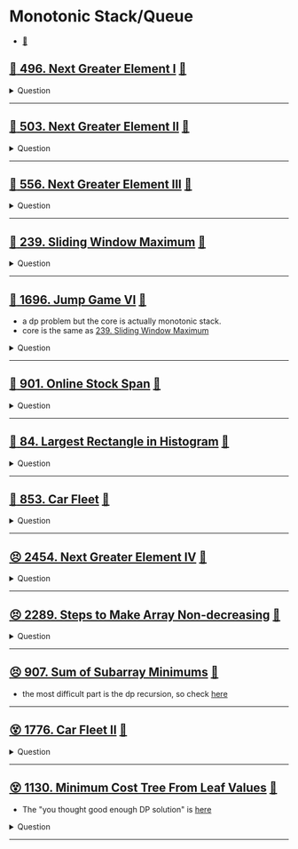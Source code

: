 # Monotonic Stack/Queue

- [:notebook:](../../_notes/README.md#monotonic-queue)

## [:thinking: 496. Next Greater Element I](https://leetcode.com/problems/next-greater-element-i/) [:dart:](next_greater_element_i.h)

<details><summary markdown="span">Question</summary>

```markdown
The next greater element of some element x in an array is
- the first greater element that is to the right of x in the same array.

You are given two distinct 0-indexed integer arrays nums1 and nums2, where
nums1 is a subset of nums2.

For each 0 <= i < nums1.length, find the index j such that nums1[i] == nums2[j]
and determine the next greater element of nums2[j] in nums2.

If there is no next greater element, then the answer for this query is -1.
Return an array ans of length nums1.length such that ans[i] is the next greater
element as described above.

Input: nums1 = [4,1,2], nums2 = [1,3,4,2]
Output: [-1,3,-1]
Explanation: The next greater element for each value of nums1 is as follows:
- 4 is underlined in nums2 = [1,3,4,2]. There is no next greater element, so the answer is -1.
- 1 is underlined in nums2 = [1,3,4,2]. The next greater element is 3.
- 2 is underlined in nums2 = [1,3,4,2]. There is no next greater element, so the answer is -1.

```

</details>

------------------------------------------------------------------------------

## [:thinking: 503. Next Greater Element II](https://leetcode.com/problems/next-greater-element-ii/) [:dart:](next_greater_element_ii.h)

<details><summary markdown="span">Question</summary>

```markdown
Given a circular integer array nums
- (i.e., the next element of nums[nums.length - 1] is nums[0]),
return the next greater number for every element in nums.

The next greater number of a number x is the first greater number to its
traversing-order next in the array, which means you could search circularly to
find its next greater number. If it doesn't exist, return -1 for this number.

Input: nums = [1,2,1]
Output: [2,-1,2]
Explanation: The first 1's next greater number is 2;
The number 2 can't find next greater number.
The second 1's next greater number needs to search circularly, which is also 2.
```

</details>

------------------------------------------------------------------------------

## [:thinking: 556. Next Greater Element III](https://leetcode.com/problems/next-greater-element-iii/) [:dart:](next_greater_element_iii.h)

<details><summary markdown="span">Question</summary>

```markdown
Given a positive integer n, find the smallest integer which has exactly the
same digits existing in the integer n and is greater in value than n.

If no such positive integer exists, return -1.

Note that the returned integer should fit in 32-bit integer,
if there is a valid answer but it does not fit in 32-bit integer, return -1.

Input: n = 12
Output: 21

Input: n = 21
Output: -1

Input: n = 11
Output: -1
```

</details>

------------------------------------------------------------------------------

## [:thinking: 239. Sliding Window Maximum](https://leetcode.com/problems/sliding-window-maximum) [:dart:](sliding_window_maximum.h)

<details><summary markdown="span">Question</summary>

```markdown
You are given an array of integers nums,
- there is a sliding window of size k which is
- moving from the very left of the array to the very right.
- e.g. You can only see the k numbers in the window.
- Each time the sliding window moves right by one position.

Return the max value in the window in from left to right.

Input: nums = [1,3,-1,-3,5,3,6,7], k = 3
Output: [3,3,5,5,6,7]
Explanation:
Window position                Max
---------------               -----
[1  3  -1] -3  5  3  6  7       3
 1 [3  -1  -3] 5  3  6  7       3
 1  3 [-1  -3  5] 3  6  7       5
 1  3  -1 [-3  5  3] 6  7       5
 1  3  -1  -3 [5  3  6] 7       6
 1  3  -1  -3  5 [3  6  7]      7

```

</details>

------------------------------------------------------------------------------

## [:thinking: 1696. Jump Game VI](https://leetcode.com/problems/jump-game-vi/) [:dart:](jump_game_vi.h)

- a dp problem but the core is actually monotonic stack.
- core is the same as [239. Sliding Window Maximum](#bulb-239-sliding-window-maximum-dart)

<details><summary markdown="span">Question</summary>

```markdown
You are given a 0-indexed integer array nums and an integer k.
    - You are initially standing at index 0.
    - In one move, you can jump at most k steps forward (inclusive)
      without going outside the boundaries of the array.
You want to reach the last index of the array (index n - 1).
Your score is the sum of all nums[j] for each index j you visited in the array.

Return the maximum score you can get.

Example:
Input: nums = [1,-1,-2,4,-7,3], k = 2
               ^  ^    ^    ^
Output: 7
Explanation: You can choose your jumps with [1,-1,4,3] (^ above). The sum is 7.
```

</details>

------------------------------------------------------------------------------

## [:thinking: 901. Online Stock Span](https://leetcode.com/problems/online-stock-span/) [:dart:](online_stock_span.h)

<details><summary markdown="span">Question</summary>

```markdown
Design an algorithm that collects daily price quotes for some stock and returns
the span of that stock's price for the current day.

The span of the stock's price today is defined as the maximum number of
consecutive days (starting from today and going backward)
for which the stock price was less than or equal to today's price.

For example, if the price of a stock over the next 7 days were
[100,80,60,70,60,75,85], then the stock spans would be [1,1,1,2,1,4,6].

Implement the StockSpanner class:
- StockSpanner() Initializes the object of the class.
- int next(int price) Returns the span of the stock's price given that today's price is price.

Input
["StockSpanner", "next", "next", "next", "next", "next", "next", "next"]
[[], [100], [80], [60], [70], [60], [75], [85]]
Output
[null, 1, 1, 1, 2, 1, 4, 6]

Explanation
StockSpanner stockSpanner = new StockSpanner();
stockSpanner.next(100); // return 1 (as nothing consecutive < 100)
stockSpanner.next(80);  // return 1 (as nothing consecutive < 80)
stockSpanner.next(60);  // return 1 (as nothing consecutive < 60)
stockSpanner.next(70);  // return 2 (as 60 < 70)
stockSpanner.next(60);  // return 1 (as nothing consecutive < 60)
stockSpanner.next(75);  // return 4, (the last 4 prices (including today's price
                        // of 75) were less than or equal to today's price.
stockSpanner.next(85);  // return 6 ... same reasoning

```

</details>

------------------------------------------------------------------------------

## [:thinking: 84. Largest Rectangle in Histogram](https://leetcode.com/problems/largest-rectangle-in-histogram/) [:dart:](largest_retangle_in_histogram.h)

<details><summary markdown="span">Question</summary>

```markdown
Given an array of integers heights representing the histogram's bar height where
the width of each bar is 1, return the area of the largest rectangle in the histogram.

Input: heights = [2,1,5,6,2,3]

Output: 10
Explanation: The above is a histogram where width of each bar is 1.
The largest rectangle is 5 * 2 = 10
```

</details>

------------------------------------------------------------------------------

## [:thinking: 853. Car Fleet](https://leetcode.com/problems/car-fleet/) [:dart:](car_fleet.h)

<details><summary markdown="span">Question</summary>

```markdown
There are n cars going to the same destination along a one-lane road.
The destination is target miles away.

You are given two integer array position and speed, both of length n, where
- position[i] is the position of the ith car and
- speed[i] is the speed of the ith car (in miles per hour).

A car can never pass another car ahead of it,
but it can catch up to it and drive bumper to bumper at the same speed.

The faster car will slow down to match the slower car's speed.
The distance between these two cars is ignored
(i.e., they are assumed to have the same position).

A **car fleet** is
some non-empty set of cars driving at the same position and same speed.
- Note that a single car is also a car fleet.

If a car catches up to a car fleet right at the destination point, it will still
be considered as one car fleet.

Return the number of car fleets that will arrive at the destination.

Input: target = 12, position = [10,8,0,5,3], speed = [2,4,1,1,3]
Output: 3
Explanation:
The cars starting at 10 (speed 2) and 8 (speed 4) become a fleet, meeting each other at 12.
The car starting at 0 does not catch up to any other car, so it is a fleet by itself.
The cars starting at 5 (speed 1) and 3 (speed 3) become a fleet, meeting each other at 6.
The fleet moves at speed 1 until it reaches target.
Note that no other cars meet these fleets before the destination, so the answer is 3.
```

</details>

------------------------------------------------------------------------------

## [:persevere: 2454. Next Greater Element IV](https://leetcode.com/problems/next-greater-element-iv/) [:dart:](next_greater_element_iv.h)

<details><summary markdown="span">Question</summary>

```markdown
You are given a 0-indexed array of non-negative integers nums.

For each integer in nums, you must find its respective second greater integer.

The second greater integer of nums[i] is nums[j] such that:
- j > i
- nums[j] > nums[i]
- There exists exactly one index k such that nums[k] > nums[i] and i < k < j.

- If there is no such nums[j], the second greater integer is considered to be -1.

For example, in the array [1, 2, 4, 3], the second greater integer of
- 1 is 4,
- 2 is 3,
- and that of 3 and 4 is -1.

Return an integer array answer, where answer[i] is the second greater integer of
nums[i].

Input: nums = [2,4,0,9,6]
Output: [9,6,6,-1,-1]

--> note: second largest of 2 is 9 not 4, as both 4 and 9 are larger than 2, but
    9 is on the right of 4.
```

</details>

------------------------------------------------------------------------------

## [:persevere: 2289. Steps to Make Array Non-decreasing](https://leetcode.com/problems/steps-to-make-array-non-decreasing/) [:dart:](steps_to_make_arr_non_dec.h)

<details><summary markdown="span">Question</summary>

```markdown
You are given a 0-indexed integer array nums.

In one step, remove all elements nums[i] where
- nums[i - 1] > nums[i] for all 0 < i < nums.length.

Return the number of steps performed until nums becomes a non-decreasing array.

Input: nums = [5,3,4,4,7,3,6,11,8,5,11]
Output: 3
Explanation: The following are the steps performed:
- Step 1: [5,3,4,4,7,3,6,11,8,5,11] becomes [5,4,4,7,6,11,11]
             ^       ^      ^ ^
- Step 2: [5,4,4,7,6,11,11] becomes [5,4,7,11,11]
             ^     ^
- Step 3: [5,4,7,11,11] becomes [5,7,11,11]
             ^
--> [5,7,11,11] is a non-decreasing array. Therefore, we return 3.
```

</details>

------------------------------------------------------------------------------

## [:persevere: 907. Sum of Subarray Minimums](https://leetcode.com/problems/sum-of-subarray-minimums/) [:dart:](sum_of_subarray_mininums.h)

- the most difficult part is the dp recursion, so check [here](../dp/dp_z_misc_hard_recursion/README.md#💡💡-907-sum-of-subarray-minimums-🎯)

------------------------------------------------------------------------------

## [:dizzy_face: 1776. Car Fleet II](https://leetcode.com/problems/car-fleet/) [:dart:](car_fleet2.h)

<details><summary markdown="span">Question</summary>

```markdown
There are n cars traveling at different speeds in the same direction along a
one-lane road. You are given an array cars of length n, where

cars[i] = [positioni, speedi] represents:

positioni is the distance between the ith car and the beginning of the road in
meters. It is guaranteed that positioni < positioni+1.

speedi is the initial speed of the ith car in meters per second.

For simplicity, cars can be considered as points moving along the number line.
Two cars collide when they occupy the same position.
Once a car collides with another car, they unite and form a single car fleet.
The cars in the formed fleet will have the same position and the same speed,
which is the initial speed of the slowest car in the fleet.

Return an array answer, where answer[i] is the time, in seconds, at which the
ith car collides with the next car, or -1 if the car does not collide with the
next car. Answers within 10-5 of the actual answers are accepted.
```

</details>

------------------------------------------------------------------------------

## [:dizzy_face: 1130. Minimum Cost Tree From Leaf Values](https://leetcode.com/problems/minimum-cost-tree-from-leaf-values/) [:dart:](min_cost_tree_from_leaf_values.h)

- The "you thought good enough DP solution" is [here](../dp/dp_subseq/README.md#💡-1130-minimum-cost-tree-from-leaf-values-🎯)

<details><summary markdown="span">Question</summary>

```markdown
Given an array arr of positive integers, consider all binary trees such that:
- Each node has either 0 or 2 children;
- A node is a leaf if and only if it has zero children.
- The values of arr correspond to the values of each leaf in an in-order traversal of the tree.
- The value of each non-leaf node is equal to
  the product of the largest leaf value in its left and right subtree, respectively.
- Among all possible binary trees considered, return the smallest possible sum
  of the values of each non-leaf node.

It is guaranteed this sum fits into a 32-bit integer.

Input: arr = [6,2,4]
Output: 32
Explanation: There are two possible trees:

    24                 24
  12  4       or      6  8
 6  2                   2  4

The first has a non-leaf node sum 12 + 24 = 36, and the second has non-leaf node
sum 8 + 24 = 32.
```

</details>

------------------------------------------------------------------------------
